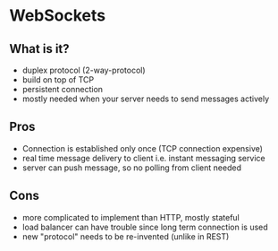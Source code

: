 # WebSockets

## What is it?
- duplex protocol (2-way-protocol)
- build on top of TCP
- persistent connection
- mostly needed when your server needs to send messages actively


## Pros
- Connection is established only once (TCP connection expensive)
- real time message delivery to client i.e. instant messaging service
- server can push message, so no polling from client needed

## Cons
- more complicated to implement than HTTP, mostly stateful
- load balancer can have trouble since long term connection is used
- new "protocol" needs to be re-invented (unlike in REST)



